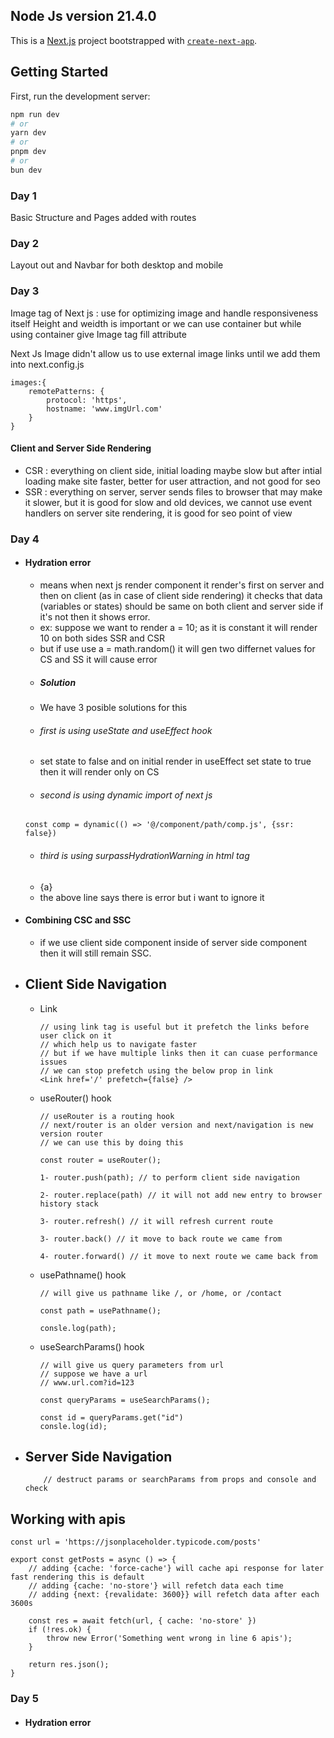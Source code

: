 ## Node Js version  21.4.0

This is a [Next.js](https://nextjs.org/) project bootstrapped with [`create-next-app`](https://github.com/vercel/next.js/tree/canary/packages/create-next-app).

## Getting Started

First, run the development server:

```bash
npm run dev
# or
yarn dev
# or
pnpm dev
# or
bun dev
```

### Day 1
Basic Structure and Pages added with routes

### Day 2
Layout out and Navbar for both desktop and mobile

### Day 3
Image tag of Next js : use for optimizing image and handle responsiveness itself
Height and weidth is important or we can use container but while using container
give Image tag fill attribute

Next Js Image didn't allow us to use external image links until we add them into 
next.config.js
```
images:{
    remotePatterns: {
        protocol: 'https',
        hostname: 'www.imgUrl.com'
    }
}
```

#### Client and Server Side Rendering
- CSR : everything on client side, initial loading maybe slow but after intial loading make site faster, better for user attraction, and not good for seo
- SSR : everything on server, server sends files to browser that may make it slower, but it is good for slow and old devices, we cannot use event handlers on server site rendering, it is good for seo point of view

### Day 4
- #### Hydration error
    - means when next js render component it render's first on server and then on client (as in case of client side rendering) it checks that data (variables or states) should be same on both client and server side if it's not then it shows error.
    - ex: suppose we want to render a = 10; as it is constant it will render 10 on both sides SSR and CSR 
    - but if use use a = math.random() it will gen two differnet values for CS and SS it will cause error 
    - ##### Solution
    - We have 3 posible solutions for this
    - ###### first is using useState and useEffect hook
    - set state to false and on initial render in useEffect set state to true then it will render only on CS
    - ###### second is using dynamic import of next js 
    ```
    const comp = dynamic(() => '@/component/path/comp.js', {ssr: false})
    ```
    - ###### third is using surpassHydrationWarning in html tag 
    - <div surpassHydrationWarning> {a} </div>
    - the above line says there is error but i want to ignore it

- #### Combining CSC and SSC
    - if we use client side component inside of server side component then it will still remain SSC.

- ## Client Side Navigation
    - Link 
        ```
        // using link tag is useful but it prefetch the links before user click on it 
        // which help us to navigate faster
        // but if we have multiple links then it can cuase performance issues
        // we can stop prefetch using the below prop in link
        <Link href='/' prefetch={false} />
        ```

    - useRouter() hook
        ```
        // useRouter is a routing hook 
        // next/router is an older version and next/navigation is new version router
        // we can use this by doing this

        const router = useRouter();

        1- router.push(path); // to perform client side navigation

        2- router.replace(path) // it will not add new entry to browser history stack
            
        3- router.refresh() // it will refresh current route 

        3- router.back() // it move to back route we came from

        4- router.forward() // it move to next route we came back from
        ```

    - usePathname() hook
        ```
        // will give us pathname like /, or /home, or /contact

        const path = usePathname();

        consle.log(path);
        ```

    - useSearchParams() hook
        ```
        // will give us query parameters from url 
        // suppose we have a url 
        // www.url.com?id=123

        const queryParams = useSearchParams();

        const id = queryParams.get("id")
        consle.log(id);
        ```

- ## Server Side Navigation
    ```
        // destruct params or searchParams from props and console and check 
    ```

## Working with apis
```
const url = 'https://jsonplaceholder.typicode.com/posts'

export const getPosts = async () => {
    // adding {cache: 'force-cache'} will cache api response for later fast rendering this is default
    // adding {cache: 'no-store'} will refetch data each time 
    // adding {next: {revalidate: 3600}} will refetch data after each 3600s

    const res = await fetch(url, { cache: 'no-store' })
    if (!res.ok) {
        throw new Error('Something went wrong in line 6 apis');
    }

    return res.json();
}
```

### Day 5
- #### Hydration error